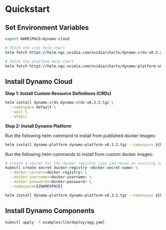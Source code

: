 # Quickstart


## Set Environment Variables

```bash
export NAMESPACE=dynamo-cloud

# fetch the crds helm chart
helm fetch https://helm.ngc.nvidia.com/nvidia/charts/dynamo-crds-v0.3.2.tgz

# fetch the platform helm chart
helm fetch https://helm.ngc.nvidia.com/nvidia/charts/dynamo-platform-v0.3.2.tgz

```

## Install Dynamo Cloud

**Step 1: Install Custom Resource Definitions (CRDs)**

```bash
helm install dynamo-crds dynamo-crds-v0.3.2.tgz \
  --namespace default \
  --wait \
  --atomic
```

**Step 2: Install Dynamo Platform**

Run the following helm command to install from published docker images:

```bash
helm install dynamo-platform dynamo-platform-v0.3.2.tgz --namespace ${NAMESPACE}
```

Run the following helm commands to install from custom docker images:

```bash
# create a secret for the docker registry (you can reuse an existing secret if you have one)
kubectl create secret docker-registry <docker-secret-name> \
  --docker-server=<docker-registry> \
  --docker-username=<docker-username> \
  --docker-password=<docker-password> \
  --namespace=${NAMESPACE}

helm install dynamo-platform dynamo-platform-v0.3.2.tgz --namespace ${NAMESPACE} --set "dynamo-operator.controllerManager.manager.image.repository=<docker-registry>/<image-name>" --set "dynamo-operator.controllerManager.manager.image.tag=<image-tag>" --set "dynamo-operator.imagePullSecrets[0].name=<docker-secret-name>"
```



## Install Dynamo Components

```bash
kubectl apply -f examples/llm/deploy/agg.yaml
```

